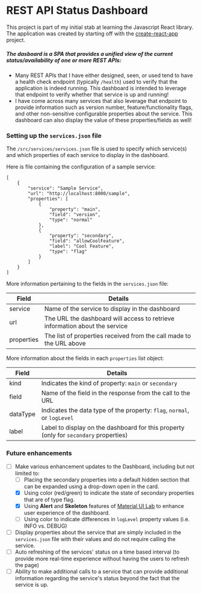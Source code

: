 # REST API Status Dashboard
This project is part of my initial stab at learning the Javascript React library. The application was created by starting off with the [create-react-app](https://github.com/facebook/create-react-app) project.

##### The dasboard is a SPA that provides a unified view of the current status/availability of one or more REST APIs:
- Many REST APIs that I have either designed, seen, or used tend to have a health check endpoint (typically `/health`) used to verify that the application is indeed running. This dashboard is intended to leverage that endpoint to verify whether that service is up and running!
- I have come across many services that also leverage that endpoint to provide information such as version number, feature/functionality flags, and other non-sensitive configurable properties about the service. This dashboard can also display the value of these properties/fields as well!

### Setting up the `services.json` file
The `/src/services/services.json` file is used to specify which service(s) and which properties of each service to display in the dashboard.

Here is file containing the configuration of a sample service:
```
[
    {
        "service": "Sample Service",
        "url": "http://localhost:8000/sample",
        "properties": [
            {
                "property": "main",
                "field": "version",
                "type": "normal"
            },
            {
                "property": "secondary",
                "field": "allowCoolFeature",
                "label": "Cool Feature",
                "type": "flag"
            }
        ]
    }
]
```

More information pertaining to the fields in the `services.json` file:

| Field      | Details                                                                     |
| ---------- | --------------------------------------------------------------------------- |
| service    | Name of the service to display in the dashboard                             |
| url        | The URL the dashboard will access to retrieve information about the service |
| properties | The list of properties received from the call made to the URL above         |

More information about the fields in each `properties` list object:

| Field    | Details                                                                               |
| -------- | ------------------------------------------------------------------------------------- |
| kind     | Indicates the kind of property: `main` or `secondary`                                 |
| field    | Name of the field in the response from the call to the URL                            |
| dataType | Indicates the data type of the property: `flag`, `normal`, or `logLevel`              |
| label    | Label to display on the dashboard for this property (only for `secondary` properties) |


### Future enhancements
- [ ] Make various enhancement updates to the Dashboard, including but not limited to:
    - [ ] Placing the secondary properties into a default hidden section that can be expanded using a drop-down open in the card.
    - [x] Using color (red/green) to indicate the state of secondary properties that are of type flag.
    - [x] Using **Alert** and **Skeleton** features of [Material UI Lab](https://material-ui.com/components/about-the-lab/) to enhance user experience of the dashboard.
    - [ ] Using color to indicate differences in `logLevel` property values (i.e. INFO vs. DEBUG)
- [ ] Display properties about the service that are simply included in the `services.json` file with their values and do not require calling the service. 
- [ ] Auto refreshing of the services' status on a time based interval (to provide more real-time experience without having the users to refresh the page)
- [ ] Ability to make additional calls to a service that can provide additional information regarding the service's status beyond the fact that the service is up.